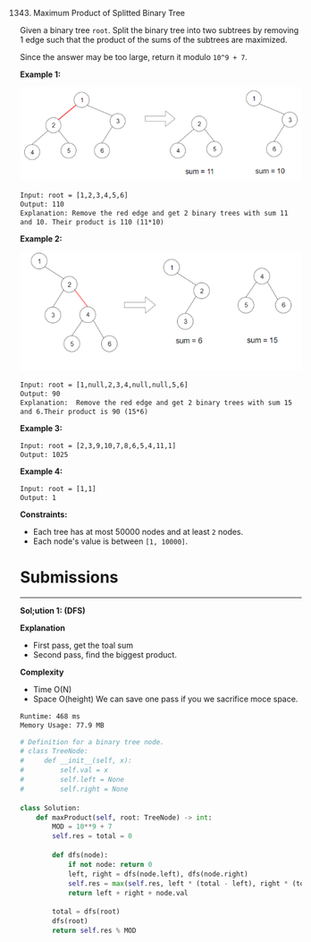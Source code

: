 1343. Maximum Product of Splitted Binary Tree

Given a binary tree `root`. Split the binary tree into two subtrees by removing 1 edge such that the product of the sums of the subtrees are maximized.

Since the answer may be too large, return it modulo `10^9 + 7`.

 

**Example 1:**

![1343_sample_1_1699.png](img/1343_sample_1_1699.png)
```
Input: root = [1,2,3,4,5,6]
Output: 110
Explanation: Remove the red edge and get 2 binary trees with sum 11 and 10. Their product is 110 (11*10)
```

**Example 2:**

![1343_sample_2_1699.png](img/1343_sample_2_1699.png)
```
Input: root = [1,null,2,3,4,null,null,5,6]
Output: 90
Explanation:  Remove the red edge and get 2 binary trees with sum 15 and 6.Their product is 90 (15*6)
```

**Example 3:**
```
Input: root = [2,3,9,10,7,8,6,5,4,11,1]
Output: 1025
```

**Example 4:**
```
Input: root = [1,1]
Output: 1
```

**Constraints:**

* Each tree has at most 50000 nodes and at least `2` nodes.
* Each node's value is between `[1, 10000]`.

# Submissions
---
**Sol;ution 1: (DFS)**

**Explanation**

* First pass, get the toal sum
* Second pass, find the biggest product.


**Complexity**

* Time O(N)
* Space O(height)
We can save one pass if you we sacrifice moce space.

```
Runtime: 468 ms
Memory Usage: 77.9 MB
```
```python
# Definition for a binary tree node.
# class TreeNode:
#     def __init__(self, x):
#         self.val = x
#         self.left = None
#         self.right = None

class Solution:
    def maxProduct(self, root: TreeNode) -> int:
        MOD = 10**9 + 7
        self.res = total = 0

        def dfs(node):
            if not node: return 0
            left, right = dfs(node.left), dfs(node.right)
            self.res = max(self.res, left * (total - left), right * (total - right))
            return left + right + node.val

        total = dfs(root)
        dfs(root)
        return self.res % MOD
```